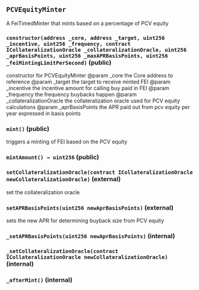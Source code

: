 ## `PCVEquityMinter`

A FeiTimedMinter that mints based on a percentage of PCV equity




### `constructor(address _core, address _target, uint256 _incentive, uint256 _frequency, contract ICollateralizationOracle _collateralizationOracle, uint256 _aprBasisPoints, uint256 _maxAPRBasisPoints, uint256 _feiMintingLimitPerSecond)` (public)

constructor for PCVEquityMinter
        @param _core the Core address to reference
        @param _target the target to receive minted FEI
        @param _incentive the incentive amount for calling buy paid in FEI
        @param _frequency the frequency buybacks happen
        @param _collateralizationOracle the collateralization oracle used for PCV equity calculations
        @param _aprBasisPoints the APR paid out from pcv equity per year expressed in basis points



### `mint()` (public)

triggers a minting of FEI based on the PCV equity



### `mintAmount() → uint256` (public)





### `setCollateralizationOracle(contract ICollateralizationOracle newCollateralizationOracle)` (external)

set the collateralization oracle



### `setAPRBasisPoints(uint256 newAprBasisPoints)` (external)

sets the new APR for determining buyback size from PCV equity



### `_setAPRBasisPoints(uint256 newAprBasisPoints)` (internal)





### `_setCollateralizationOracle(contract ICollateralizationOracle newCollateralizationOracle)` (internal)





### `_afterMint()` (internal)









